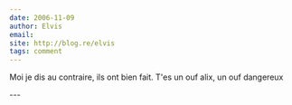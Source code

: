 ```yaml
---
date: 2006-11-09
author: Elvis
email: 
site: http://blog.re/elvis
tags: comment
---
```


<p>Moi je dis au contraire, ils ont bien fait. T'es un ouf alix, un ouf dangereux</p>
---